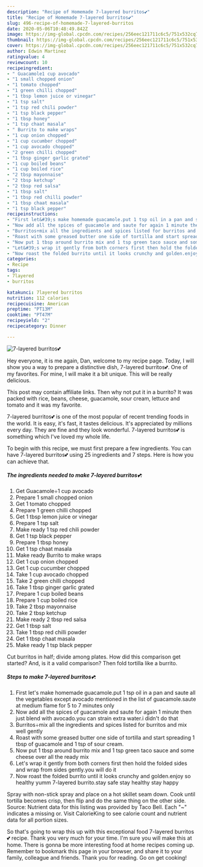 ```yaml
---
description: "Recipe of Homemade 7-layered burritos💕"
title: "Recipe of Homemade 7-layered burritos💕"
slug: 496-recipe-of-homemade-7-layered-burritos
date: 2020-05-06T10:48:49.842Z
image: https://img-global.cpcdn.com/recipes/256eec121711c6c5/751x532cq70/7-layered-burritos💕-recipe-main-photo.jpg
thumbnail: https://img-global.cpcdn.com/recipes/256eec121711c6c5/751x532cq70/7-layered-burritos💕-recipe-main-photo.jpg
cover: https://img-global.cpcdn.com/recipes/256eec121711c6c5/751x532cq70/7-layered-burritos💕-recipe-main-photo.jpg
author: Edwin Martinez
ratingvalue: 4
reviewcount: 10
recipeingredient:
- " Guacamole1 cup avocado"
- "1 small chopped onion"
- "1 tomato chopped"
- "1 green chilli chopped"
- "1 tbsp lemon juice or vinegar"
- "1 tsp salt"
- "1 tsp red chili powder"
- "1 tsp black pepper"
- "1 tbsp honey"
- "1 tsp chaat masala"
- " Burrito to make wraps"
- "1 cup onion chopped"
- "1 cup cucumber chopped"
- "1 cup avocado chopped"
- "2 green chilli chopped"
- "1 tbsp ginger garlic grated"
- "1 cup boiled beans"
- "1 cup boiled rice"
- "2 tbsp mayonnaise"
- "2 tbsp ketchup"
- "2 tbsp red salsa"
- "1 tbsp salt"
- "1 tbsp red chilli powder"
- "1 tbsp chaat masala"
- "1 tsp black pepper"
recipeinstructions:
- "First let&#39;s make homemade guacamole.put 1 tsp oil in a pan and saute all the vegetables except avocado mentioned in the list of guacamole.saute at medium flame for 5 to 7 minutes only"
- "Now add all the spices of guacamole and saute for again 1 minute then just blend with avocado.you can strain extra water.i didn&#39;t do that"
- "Burritos÷mix all the ingredients and spices listed for burritos and mix well gently"
- "Roast with some greased butter one side of tortilla and start spreading 1 tbsp of guacamole and 1 tsp of sour cream."
- "Now put 1 tbsp around burrito mix and 1 tsp green taco sauce and some cheese over all the ready mix"
- "Let&#39;s wrap it gently from both corners first then hold the folded sides and wrap from sides gently.you will do it"
- "Now roast the folded burrito until it looks crunchy and golden.enjoy so healthy yumm 7-layered burrito.stay safe stay healthy stay happy"
categories:
- Recipe
tags:
- 7layered
- burritos

katakunci: 7layered burritos 
nutrition: 112 calories
recipecuisine: American
preptime: "PT13M"
cooktime: "PT47M"
recipeyield: "2"
recipecategory: Dinner

---
```



![7-layered burritos💕](https://img-global.cpcdn.com/recipes/256eec121711c6c5/751x532cq70/7-layered-burritos💕-recipe-main-photo.jpg)

Hey everyone, it is me again, Dan, welcome to my recipe page. Today, I will show you a way to prepare a distinctive dish, 7-layered burritos💕. One of my favorites. For mine, I will make it a bit unique. This will be really delicious.

This post may contain affiliate links. Then why not put it in a burrito? It was packed with rice, beans, cheese, guacamole, sour cream, lettuce and tomato and it was my favorite.

7-layered burritos💕 is one of the most popular of recent trending foods in the world. It is easy, it's fast, it tastes delicious. It's appreciated by millions every day. They are fine and they look wonderful. 7-layered burritos💕 is something which I've loved my whole life.


To begin with this recipe, we must first prepare a few ingredients. You can have 7-layered burritos💕 using 25 ingredients and 7 steps. Here is how you can achieve that.

<!--inarticleads1-->

##### The ingredients needed to make 7-layered burritos💕:

1. Get  Guacamole÷1 cup avocado
1. Prepare 1 small chopped onion
1. Get 1 tomato chopped
1. Prepare 1 green chilli chopped
1. Get 1 tbsp lemon juice or vinegar
1. Prepare 1 tsp salt
1. Make ready 1 tsp red chili powder
1. Get 1 tsp black pepper
1. Prepare 1 tbsp honey
1. Get 1 tsp chaat masala
1. Make ready  Burrito to make wraps
1. Get 1 cup onion chopped
1. Get 1 cup cucumber chopped
1. Take 1 cup avocado chopped
1. Take 2 green chilli chopped
1. Take 1 tbsp ginger garlic grated
1. Prepare 1 cup boiled beans
1. Prepare 1 cup boiled rice
1. Take 2 tbsp mayonnaise
1. Take 2 tbsp ketchup
1. Make ready 2 tbsp red salsa
1. Get 1 tbsp salt
1. Take 1 tbsp red chilli powder
1. Get 1 tbsp chaat masala
1. Make ready 1 tsp black pepper


Cut burritos in half; divide among plates. How did this comparison get started? And, is it a valid comparison? Then fold tortilla like a burrito. 

<!--inarticleads2-->

##### Steps to make 7-layered burritos💕:

1. First let&#39;s make homemade guacamole.put 1 tsp oil in a pan and saute all the vegetables except avocado mentioned in the list of guacamole.saute at medium flame for 5 to 7 minutes only
1. Now add all the spices of guacamole and saute for again 1 minute then just blend with avocado.you can strain extra water.i didn&#39;t do that
1. Burritos÷mix all the ingredients and spices listed for burritos and mix well gently
1. Roast with some greased butter one side of tortilla and start spreading 1 tbsp of guacamole and 1 tsp of sour cream.
1. Now put 1 tbsp around burrito mix and 1 tsp green taco sauce and some cheese over all the ready mix
1. Let&#39;s wrap it gently from both corners first then hold the folded sides and wrap from sides gently.you will do it
1. Now roast the folded burrito until it looks crunchy and golden.enjoy so healthy yumm 7-layered burrito.stay safe stay healthy stay happy


Spray with non-stick spray and place on a hot skillet seam down. Cook until tortilla becomes crisp, then flip and do the same thing on the other side. Source: Nutrient data for this listing was provided by Taco Bell. Each &#34;~&#34; indicates a missing or. Visit CalorieKing to see calorie count and nutrient data for all portion sizes. 

So that's going to wrap this up with this exceptional food 7-layered burritos💕 recipe. Thank you very much for your time. I'm sure you will make this at home. There is gonna be more interesting food at home recipes coming up. Remember to bookmark this page in your browser, and share it to your family, colleague and friends. Thank you for reading. Go on get cooking!
